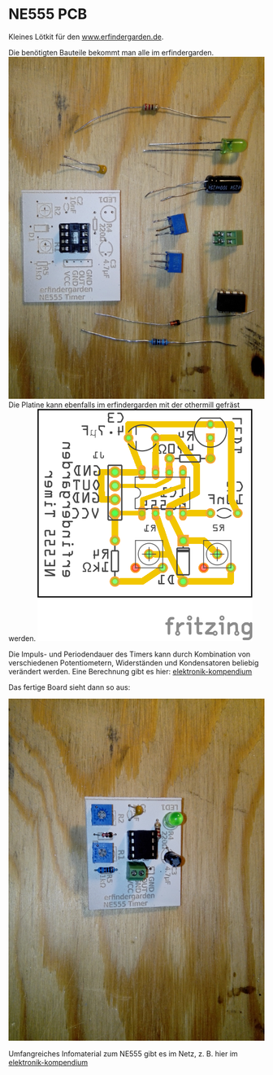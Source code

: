 

# NE555 PCB #

Kleines Lötkit für den www.erfindergarden.de.

Die benötigten Bauteile bekommt man alle im erfindergarden. 
![](https://github.com/minirevollo/NE555-PCB/blob/master/IMG_20170815_202621.jpg)
Die Platine kann ebenfalls im erfindergarden mit der othermill gefräst werden.
![](https://github.com/minirevollo/NE555-PCB/blob/master/NE555_astabil_Leiterplatte.png)

Die Impuls- und Periodendauer des Timers kann durch Kombination von verschiedenen Potentiometern, Widerständen und Kondensatoren beliebig verändert werden. Eine Berechnung gibt es hier: [elektronik-kompendium](https://www.elektronik-kompendium.de/sites/slt/0310131.htm)

Das fertige Board sieht dann so aus:

![](https://github.com/minirevollo/NE555-PCB/blob/master/IMG_20170815_205021.jpg)

Umfangreiches Infomaterial zum NE555 gibt es im Netz, z. B. hier im [elektronik-kompendium](https://www.elektronik-kompendium.de/sites/bau/0206115.htm)
